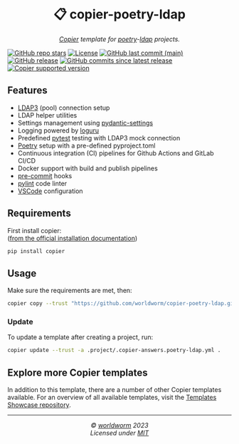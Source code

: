 <h1 align="center">📋 copier-poetry-ldap</h1>
<p align="center">
  <i><a href="https://github.com/copier-org/copier">Copier</a> template for <a href="https://github.com/python-poetry/poetry">poetry</a>-<a href="https://github.com/cannatag/ldap3">ldap</a> projects.</i>
</p>


<!-- Place https://shields.io/ badges here -->
[![GitHub repo stars](https://img.shields.io/github/stars/worldworm/copier-poetry-ldap)](https://github.com/worldworm/copier-poetry-ldap)
[![License](https://img.shields.io/badge/license-MIT-green?logo=opensourceinitiative&logoColor=fff)](https://github.com/worldworm/copier-poetry-ldap/blob/main/LICENSE)
[![GitHub last commit (main)](https://img.shields.io/github/last-commit/worldworm/copier-poetry-ldap/main)](https://github.com/worldworm/copier-poetry-ldap/commits/main/)
[![GitHub release](https://img.shields.io/github/v/release/worldworm/copier-poetry-ldap)](https://github.com/worldworm/copier-poetry-ldap/releases/latest)
[![GitHub commits since latest release](https://img.shields.io/github/commits-since/worldworm/copier-poetry-ldap/latest/main)](https://github.com/worldworm/copier-poetry-ldap/releases/latest)
[![Copier supported version](https://img.shields.io/badge/Copier-v9-blue)](https://github.com/copier-org/copier)


## Features
- [LDAP3](https://github.com/cannatag/ldap3) (pool) connection setup
- LDAP helper utilities
- Settings management using [pydantic-settings](https://github.com/pydantic/pydantic-settings)
- Logging powered by [loguru](https://github.com/Delgan/loguru)
- Predefined [pytest](https://github.com/pytest-dev/pytest/) testing with LDAP3 mock connection
- [Poetry](https://github.com/python-poetry/poetry) setup with a pre-defined pyproject.toml
- Continuous integration (CI) pipelines for Github Actions and GitLab CI/CD
- Docker support with build and publish pipelines
- [pre-commit](https://github.com/pre-commit/pre-commit) hooks
- [pylint](https://github.com/pylint-dev/pylint) code linter
- [VSCode](https://github.com/microsoft/vscode) configuration


## Requirements
First install copier:<br>
([from the official installation documentation](https://copier.readthedocs.io/en/stable/#installation))
```bash
pip install copier
```


## Usage

Make sure the requirements are met, then:
```bash
copier copy --trust "https://github.com/worldworm/copier-poetry-ldap.git" .
```

### Update
To update a template after creating a project, run:
```bash
copier update --trust -a .project/.copier-answers.poetry-ldap.yml .
```


## Explore more Copier templates
In addition to this template, there are a number of other Copier templates available. For an overview of all available templates, visit the [Templates Showcase repository](https://github.com/worldworm/copier-showcase).

---
<p align="center">
  <i>© <a href="https://github.com/worldworm">worldworm</a> 2023</i>
  <br><i>Licensed under <a href="https://github.com/worldworm/copier-poetry-ldap/blob/main/LICENSE">MIT</a></i>
</p>
